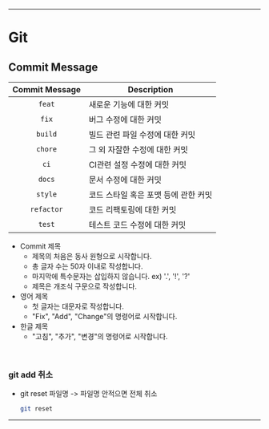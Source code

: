 ___
# Git

## Commit Message

|Commit Message|Description|
|:------------:|-----------|
|`feat`|새로운 기능에 대한 커밋|
|`fix`|버그 수정에 대한 커밋|
|`build`|빌드 관련 파일 수정에 대한 커밋|
|`chore`|그 외 자잘한 수정에 대한 커밋|
|`ci`|CI관련 설정 수정에 대한 커밋|
|`docs`|문서 수정에 대한 커밋|
|`style`|코드 스타일 혹은 포맷 등에 관한 커밋|
|`refactor`|코드 리팩토링에 대한 커밋|
|`test`|테스트 코드 수정에 대한 커밋|

- Commit 제목
  - 제목의 처음은 동사 원형으로 시작합니다.
  - 총 글자 수는 50자 이내로 작성합니다.
  - 마지막에 특수문자는 삽입하지 않습니다. ex) '.', '!', '?'
  - 제목은 개조식 구문으로 작성합니다.
- 영어 제목
  - 첫 글자는 대문자로 작성합니다.
  - "Fix", "Add", "Change"의 명령어로 시작합니다.
- 한글 제목
  - "고침", "추가", "변경"의 명령어로 시작합니다.
<br/>

### git add 취소
- git reset 파일명  -> 파일명 안적으면 전체 취소
  ```bash
  git reset
  ```
___